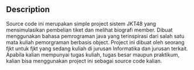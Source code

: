 Description
-------------
Source code ini merupakan simple project sistem JKT48 yang mensimulasikan pembelian tiket dan melihat biografi member. Dibuat menggunakan bahasa pemrograman java yang terinspirasi dari salah satu mata kuliah pemorgraman berbasis object. Project ini dibuat oleh seorang fjkt untuk fjkt yang sedang kuliah di jurusan Informatika dan jurusan terkait. Apabila kalian mempunyai tugas kuliah, tugas besar maupun praktikum, kalian bisa menggunakan project ini sebagai source code kalian.